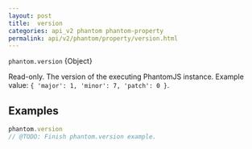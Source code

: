 ```yaml
---
layout: post
title:  version
categories: api_v2 phantom phantom-property
permalink: api/v2/phantom/property/version.html
---
```


`phantom.version` {Object}

Read-only. The version of the executing PhantomJS instance. Example value: `{ 'major': 1, 'minor': 7, 'patch': 0 }`.

## Examples

```javascript
phantom.version
// @TODO: Finish phantom.version example.
```








